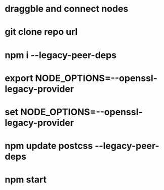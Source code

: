 # draggble and connect nodes

# git clone repo url

# npm i --legacy-peer-deps

# export NODE_OPTIONS=--openssl-legacy-provider

# set NODE_OPTIONS=--openssl-legacy-provider

# npm update postcss --legacy-peer-deps

# npm start
